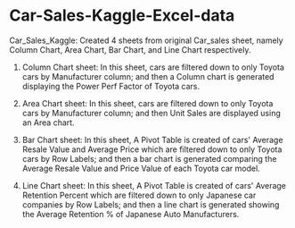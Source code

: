 # Car-Sales-Kaggle-Excel-data
Car_Sales_Kaggle: Created 4 sheets from original Car_sales sheet, namely Column Chart, Area Chart, Bar Chart, and Line Chart respectively.

1. Column Chart sheet: In this sheet, cars are filtered down to only Toyota cars by Manufacturer column; and then a Column chart is generated displaying the Power Perf Factor of Toyota cars.

2. Area Chart sheet: In this sheet, cars are filtered down to only Toyota cars by Manufacturer column; and then Unit Sales are displayed using an Area chart.

3. Bar Chart sheet: In this sheet, A Pivot Table is created of cars' Average Resale Value and Average Price which are filtered down to only Toyota cars by Row Labels; and then a bar chart is generated comparing the Average Resale Value and Price Value of each Toyota car model. 

4. Line Chart sheet: In this sheet, A Pivot Table is created of cars' Average Retention Percent which are filtered down to only Japanese car companies by Row Labels; and then a line chart is generated showing the Average Retention % of Japanese Auto Manufacturers. 
 
